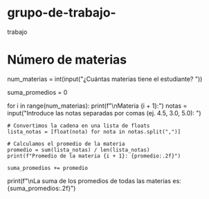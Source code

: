 # grupo-de-trabajo-
trabajo
# Número de materias
num_materias = int(input("¿Cuántas materias tiene el estudiante? "))

suma_promedios = 0

for i in range(num_materias):
    print(f"\nMateria {i + 1}:")
    notas = input("Introduce las notas separadas por comas (ej. 4.5, 3.0, 5.0): ")
    
    # Convertimos la cadena en una lista de floats
    lista_notas = [float(nota) for nota in notas.split(",")]
    
    # Calculamos el promedio de la materia
    promedio = sum(lista_notas) / len(lista_notas)
    print(f"Promedio de la materia {i + 1}: {promedio:.2f}")
    
    suma_promedios += promedio

print(f"\nLa suma de los promedios de todas las materias es: {suma_promedios:.2f}")
